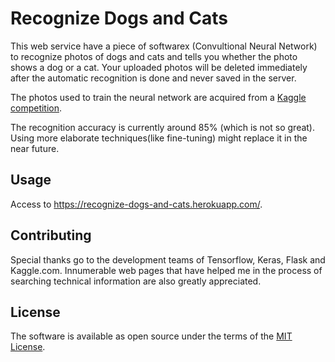 # Recognize Dogs and Cats

This web service have a piece of softwarex (Convultional Neural Network) to recognize photos of dogs and cats and tells you whether the photo shows a dog or a cat.
Your uploaded photos will be deleted immediately after the automatic recognition is done and never saved in the server.

The photos used to train the neural network are acquired from a [Kaggle competition](https://www.kaggle.com/c/dogs-vs-cats-redux-kernels-edition).

The recognition accuracy is currently around 85% (which is not so great).
Using more elaborate techniques(like fine-tuning) might replace it in the near future.

## Usage
Access to https://recognize-dogs-and-cats.herokuapp.com/.

## Contributing
Special thanks go to the development teams of Tensorflow, Keras, Flask and Kaggle.com.
Innumerable web pages that have helped me in the process of searching technical information are also greatly appreciated.

## License
The software is available as open source under the terms of the [MIT License](http://opensource.org/licenses/MIT).
